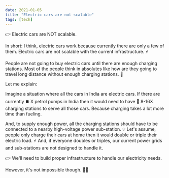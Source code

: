 ```yaml
---
date: 2021-01-05
title: "Electric cars are not scalable"
tags: [tech]
---
```


👉 Electric cars are NOT scalable.

In short: I think, electric cars work because currently there are only a few of them. Electric cars are not scalable with the current infrastructure. ⚡

People are not going to buy electric cars until there are enough charging stations. Most of the people think in absolutes like how are they going to travel long distance without enough charging stations. 🔋

Let me explain:

Imagine a situation where all the cars in India are electric cars.
If there are currently ⛽ X petrol pumps in India then it would need to have 🔌 8-16X charging stations to serve all those cars. Because charging takes a lot more time than fueling.

And, to supply enough power, all the charging stations should have to be connected to a nearby high-voltage power sub-station. 💡
Let's assume, people only charge their cars at home then it would double or triple their electric load. ⚡ And, if everyone doubles or triples, our current power grids and sub-stations are not designed to handle it.

👉 We'll need to build proper infrastructure to handle our electricity needs.

However, it's not impossible though. 🙅‍♂️